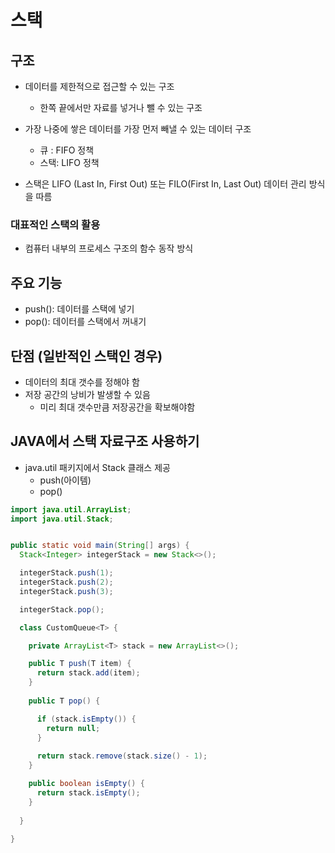 # 스택 

## 구조 
- 데이터를 제한적으로 접근할 수 있는 구조 
  - 한쪽 끝에서만 자료를 넣거나 뺄 수 있는 구조 
- 가장 나중에 쌓은 데이터를 가장 먼저 빼낼 수 있는 데이터 구조
  - 큐 : FIFO 정책 
  - 스택: LIFO 정책

- 스택은 LIFO (Last In, First Out) 또는 FILO(First In, Last Out) 데이터 관리 방식을 따름

### 대표적인 스택의 활용
- 컴퓨터 내부의 프로세스 구조의 함수 동작 방식

## 주요 기능
- push(): 데이터를 스택에 넣기 
- pop(): 데이터를 스택에서 꺼내기 

## 단점 (일반적인 스택인 경우)
- 데이터의 최대 갯수를 정해야 함
- 저장 공간의 낭비가 발생할 수 있음 
  - 미리 최대 갯수만큼 저장공간을 확보해야함 

## JAVA에서 스택 자료구조 사용하기

- java.util 패키지에서 Stack 클래스 제공
  - push(아이템) 
  - pop()

```java
import java.util.ArrayList;
import java.util.Stack;


public static void main(String[] args) {
  Stack<Integer> integerStack = new Stack<>();

  integerStack.push(1);
  integerStack.push(2);
  integerStack.push(3);

  integerStack.pop();

  class CustomQueue<T> {

    private ArrayList<T> stack = new ArrayList<>();

    public T push(T item) {
      return stack.add(item);
    }
    
    public T pop() {

      if (stack.isEmpty()) {
        return null;
      }
      
      return stack.remove(stack.size() - 1);
    }

    public boolean isEmpty() {
      return stack.isEmpty();
    }
    
  }
  
}
```
